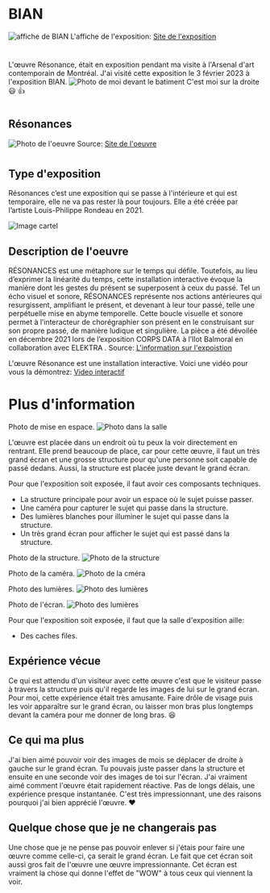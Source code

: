 # BIAN
![affiche de BIAN](medias/affiche_bian.png)
L'affiche de l'exposition: [Site de l'exposition](https://www.elektramontreal.ca/biennale2022?lang=fr)
#
L'œuvre Résonance, était en exposition pendant ma visite à l'Arsenal d'art contemporain de Montréal.
J'ai visité cette exposition le 3 février 2023 à l'exposition BIAN.
![Photo de moi devant le batiment](medias/photo_moi_devant_batiment.jpg)
C'est moi sur la droite :smiley: :thumbsup:
#
## Résonances
![Photo de l'oeuvre](medias/photo_oeuvre.webp)
Source: [Site de l'oeuvre](https://www.elektramontreal.ca/biennale2022?lang=fr)
#
## Type d'exposition
Résonances c’est une exposition qui se passe à l'intérieure et qui est temporaire, elle ne va pas rester là pour toujours. Elle a été créée par l’artiste Louis-Philippe Rondeau en 2021.

![Image cartel](medias/photo_cartel.jpg)

## Description de l'oeuvre
RÉSONANCES est une métaphore sur le temps qui défile. Toutefois, au lieu d’exprimer la linéarité du temps, cette installation interactive évoque la manière dont les gestes du présent se superposent à ceux du passé. Tel un écho visuel et sonore, RÉSONANCES représente nos actions antérieures qui resurgissent, amplifiant le présent, et devenant à leur tour passé, telle une perpétuelle mise en abyme temporelle. Cette boucle visuelle et sonore permet à l’interacteur de chorégraphier son présent en le construisant sur son propre passé, de manière ludique et singulière. La pièce a été dévoilée en décembre 2021 lors de l’exposition CORPS DATA à l’Ilot Balmoral en collaboration avec ELEKTRA .
Source: [L'information sur l'expoistion](http://patenteux.com/wp/portfolio/resonances-2021/)

L'œuvre Résonance est une installation interactive.
Voici une vidéo pour vous la démontrez: [Video interactif](https://youtu.be/2OLwPezuT4A)

# Plus d'information
Photo de mise en espace.
![Photo dans la salle](medias/photo_oeuvre_structure.jpg)

L'œuvre est placée dans un endroit où tu peux la voir directement en rentrant. Elle prend beaucoup de place, car pour cette œuvre, il faut un très grand écran et une grosse structure pour qu'une personne soit capable de passé dedans. Aussi, la structure est placée juste devant le grand écran.

Pour que l'exposition soit exposée, il faut avoir ces composants techniques.
* La structure principale pour avoir un espace où le sujet puisse passer.
* Une caméra pour capturer le sujet qui passe dans la structure.
* Des lumières blanches pour illuminer le sujet qui passe dans la structure.
* Un très grand écran pour afficher le sujet qui est passé dans la structure.

Photo de la structure.
![Photo de la structure](medias/photo_oeuvre_structure.jpg)

Photo de la caméra.
![Photo de la cméra](medias/photo_oeuvre_camera.jpg)

Photo des lumières.
![Photo des lumières](medias/photo_lumière.jpg)

Photo de l'écran.
![Photo des lumières](medias/photo_ecran.jpg)

Pour que l'exposition soit exposée, il faut que la salle d'exposition aille:
* Des caches files.

## Expérience vécue
Ce qui est attendu d'un visiteur avec cette œuvre c'est que le visiteur passe à travers la structure puis qu'il regarde les images de lui sur le grand écran. Pour moi, cette expérience était très amusante. Faire drôle de visage puis les voir apparaître sur le grand écran, ou laisser mon bras plus longtemps devant la caméra pour me donner de long bras. :laughing:

## Ce qui ma plus
J'ai bien aimé pouvoir voir des images de mois se déplacer de droite à gauche sur le grand écran. Tu pouvais juste passer dans la structure et ensuite en une seconde voir des images de toi sur l'écran. J'ai vraiment aimé comment l'œuvre était rapidement réactive. Pas de longs délais, une expérience presque instantanée. C'est très impressionnant, une des raisons pourquoi j'ai bien apprécié l'œuvre. :heart:

## Quelque chose que je ne changerais pas
Une chose que je ne pense pas pouvoir enlever si j'étais pour faire une œuvre comme celle-ci, ça serait le grand écran. Le fait que cet écran soit aussi gros fait de l'œuvre une œuvre impressionnante. Cet écran est vraiment la chose qui donne l'effet de "WOW" à tous ceux qui viennent la voir.













